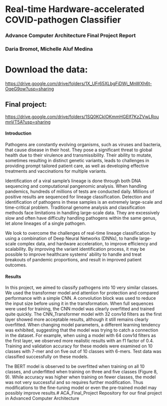 # Real-time Hardware-accelerated COVID-pathogen Classifier
### Advance Computer Architecture Final Project Report
### Daria Bromot, Michelle Aluf Medina

# Download the data:
https://drive.google.com/drive/folders/1X_UFr65XLbgFiDWj_MnWXh6t-OqeG9ow?usp=sharing
## Final project:
https://drive.google.com/drive/folders/1SQ0KCkIOKmmHGEIf7KzZVwLRoumnVT5A?usp=sharing

#### Introduction
Pathogens are constantly evolving organisms, such as viruses and bacteria, that cause disease in their host. They pose a significant threat to global health due to their virulence and transmissibility. Their ability to mutate, sometimes resulting in distinct genetic variants, leads to challenges in providing prompt tailored patient care, as well as developing effective treatments and vaccinations for multiple variants.

Identification of a viral sample’s lineage is done through both DNA sequencing and computational pangenomic analysis. When handling pandemics, hundreds of millions of tests are conducted daily. Millions of positive results are sequenced for lineage classification. Detection and identification of pathogens in these samples is an extremely large-scale and time-critical problem. Traditional genome analysis and classification methods face limitations in handling large-scale data. They are excessively slow and often have difficulty handling pathogens within the same genus, let alone lineages of a single pathogen.

We look to overcome the challenges of real-time lineage classification by using a combination of Deep Neural Networks (DNNs), to handle large-scale complex data, and hardware acceleration, to improve efficiency and scalability. By improving the variant identification process, it may be possible to improve healthcare systems’ ability to handle and treat breakouts of pandemic proportions, and result in improved patient outcomes.

#### Results

In this project, we aimed to classify pathogens into 10 very similar classes. We used the transformer model and attention for protection and compared performance with a simple CNN. A convolution block was used to reduce the input size before using it in the transformation. When full sequences were used for training, the CNN model was clearly overfitted and trained quite quickly. The CNN_Transformer model with 32 conv1d filters as the first layer showed more acceptable results, although it still remains clearly overfitted. When changing model parameters, a different learning tendency was exhibited, suggesting that the model was trying to catch a connection in the dataset. For example, when using a model with 64 conv1d filters as the first layer, we observed more realistic results with an f1 factor of 0.4. Training and validation accuracy for these models were examined on 10 classes with 7-mer and on five out of 10 classes with 6-mers. Test data was classified successfully on these models. 

The BERT model is observed to be overfitted when training on all 10 classes, and underfitted when training on three and five classes (Figure 8, 9). While accuracy was higher when training on fewer classes, the model was not very successful and so requires further modification. Thus modifications to the fine-tuning model or even the pre-trained model may possibly improve results.# ACA_Final_Project
Repository for our final project in Advanced Computer Architecture
